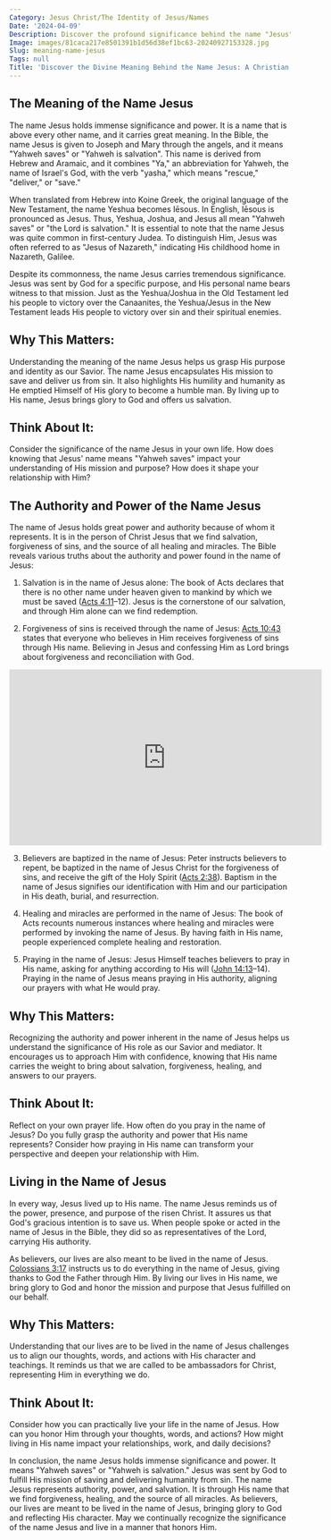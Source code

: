 ```yaml
---
Category: Jesus Christ/The Identity of Jesus/Names
Date: '2024-04-09'
Description: Discover the profound significance behind the name "Jesus" in this enlightening article. Unveil the historical, spiritual, and cultural implications tied to this iconic name.
Image: images/81caca217e8501391b1d56d38ef1bc63-20240927153328.jpg
Slug: meaning-name-jesus
Tags: null
Title: 'Discover the Divine Meaning Behind the Name Jesus: A Christian Revelation'
---
```


## The Meaning of the Name Jesus

The name Jesus holds immense significance and power. It is a name that is above every other name, and it carries great meaning. In the Bible, the name Jesus is given to Joseph and Mary through the angels, and it means "Yahweh saves" or "Yahweh is salvation". This name is derived from Hebrew and Aramaic, and it combines "Ya," an abbreviation for Yahweh, the name of Israel's God, with the verb "yasha," which means "rescue," "deliver," or "save."

When translated from Hebrew into Koine Greek, the original language of the New Testament, the name Yeshua becomes Iēsous. In English, Iēsous is pronounced as Jesus. Thus, Yeshua, Joshua, and Jesus all mean "Yahweh saves" or "the Lord is salvation." It is essential to note that the name Jesus was quite common in first-century Judea. To distinguish Him, Jesus was often referred to as "Jesus of Nazareth," indicating His childhood home in Nazareth, Galilee.

Despite its commonness, the name Jesus carries tremendous significance. Jesus was sent by God for a specific purpose, and His personal name bears witness to that mission. Just as the Yeshua/Joshua in the Old Testament led his people to victory over the Canaanites, the Yeshua/Jesus in the New Testament leads His people to victory over sin and their spiritual enemies.

## Why This Matters:

Understanding the meaning of the name Jesus helps us grasp His purpose and identity as our Savior. The name Jesus encapsulates His mission to save and deliver us from sin. It also highlights His humility and humanity as He emptied Himself of His glory to become a humble man. By living up to His name, Jesus brings glory to God and offers us salvation.

## Think About It:

Consider the significance of the name Jesus in your own life. How does knowing that Jesus' name means "Yahweh saves" impact your understanding of His mission and purpose? How does it shape your relationship with Him?

## The Authority and Power of the Name Jesus

The name of Jesus holds great power and authority because of whom it represents. It is in the person of Christ Jesus that we find salvation, forgiveness of sins, and the source of all healing and miracles. The Bible reveals various truths about the authority and power found in the name of Jesus:

1. Salvation is in the name of Jesus alone: The book of Acts declares that there is no other name under heaven given to mankind by which we must be saved ([Acts 4:11](https://www.bibleref.com/Acts/4/Acts-4-11.html)–12). Jesus is the cornerstone of our salvation, and through Him alone can we find redemption.

2. Forgiveness of sins is received through the name of Jesus: [Acts 10:43](https://www.bibleref.com/Acts/10/Acts-10-43.html) states that everyone who believes in Him receives forgiveness of sins through His name. Believing in Jesus and confessing Him as Lord brings about forgiveness and reconciliation with God.


<iframe width="560" height="315" src="https://www.youtube.com/embed/5Xwc_E_q3oQ" frameborder="0" allow="autoplay; encrypted-media" allowfullscreen></iframe>


3. Believers are baptized in the name of Jesus: Peter instructs believers to repent, be baptized in the name of Jesus Christ for the forgiveness of sins, and receive the gift of the Holy Spirit ([Acts 2:38](https://www.bibleref.com/Acts/2/Acts-2-38.html)). Baptism in the name of Jesus signifies our identification with Him and our participation in His death, burial, and resurrection.

4. Healing and miracles are performed in the name of Jesus: The book of Acts recounts numerous instances where healing and miracles were performed by invoking the name of Jesus. By having faith in His name, people experienced complete healing and restoration.

5. Praying in the name of Jesus: Jesus Himself teaches believers to pray in His name, asking for anything according to His will ([John 14:13](https://www.bibleref.com/John/14/John-14-13.html)–14). Praying in the name of Jesus means praying in His authority, aligning our prayers with what He would pray.

## Why This Matters:

Recognizing the authority and power inherent in the name of Jesus helps us understand the significance of His role as our Savior and mediator. It encourages us to approach Him with confidence, knowing that His name carries the weight to bring about salvation, forgiveness, healing, and answers to our prayers.

## Think About It:

Reflect on your own prayer life. How often do you pray in the name of Jesus? Do you fully grasp the authority and power that His name represents? Consider how praying in His name can transform your perspective and deepen your relationship with Him.

## Living in the Name of Jesus

In every way, Jesus lived up to His name. The name Jesus reminds us of the power, presence, and purpose of the risen Christ. It assures us that God's gracious intention is to save us. When people spoke or acted in the name of Jesus in the Bible, they did so as representatives of the Lord, carrying His authority.

As believers, our lives are also meant to be lived in the name of Jesus. [Colossians 3:17](https://www.bibleref.com/Colossians/3/Colossians-3-17.html) instructs us to do everything in the name of Jesus, giving thanks to God the Father through Him. By living our lives in His name, we bring glory to God and honor the mission and purpose that Jesus fulfilled on our behalf.

## Why This Matters:

Understanding that our lives are to be lived in the name of Jesus challenges us to align our thoughts, words, and actions with His character and teachings. It reminds us that we are called to be ambassadors for Christ, representing Him in everything we do.

## Think About It:

Consider how you can practically live your life in the name of Jesus. How can you honor Him through your thoughts, words, and actions? How might living in His name impact your relationships, work, and daily decisions?

In conclusion, the name Jesus holds immense significance and power. It means "Yahweh saves" or "Yahweh is salvation." Jesus was sent by God to fulfill His mission of saving and delivering humanity from sin. The name Jesus represents authority, power, and salvation. It is through His name that we find forgiveness, healing, and the source of all miracles. As believers, our lives are meant to be lived in the name of Jesus, bringing glory to God and reflecting His character. May we continually recognize the significance of the name Jesus and live in a manner that honors Him.